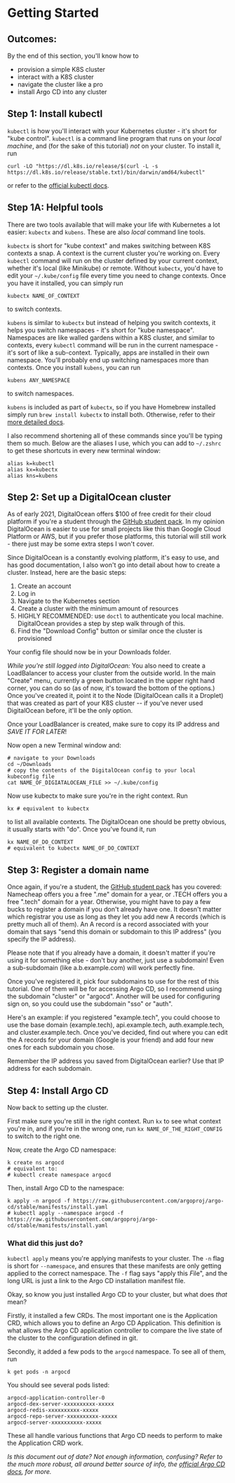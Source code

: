 # Getting Started

## Outcomes: 
By the end of this section, you'll know how to
- provision a simple K8S cluster
- interact with a K8S cluster
- navigate the cluster like a pro
- install Argo CD into any cluster

## Step 1: Install kubectl

`kubectl` is how you'll interact with your Kubernetes cluster - it's short for "kube control". `kubectl` is a command line program that runs on your *local machine*, and (for the sake of this tutorial) *not* on your cluster. To install it, run 

```
curl -LO "https://dl.k8s.io/release/$(curl -L -s https://dl.k8s.io/release/stable.txt)/bin/darwin/amd64/kubectl"
```

or refer to the [official kubectl docs](https://kubernetes.io/docs/tasks/tools/install-kubectl/).

## Step 1A: Helpful tools

There are two tools available that will make your life with Kubernetes a lot easier: `kubectx` and `kubens`. These are also *local* command line tools. 

`kubectx` is short for "kube context" and makes switching between K8S contexts a snap. A context is the current cluster you're working on. Every `kubectl` command will run on the cluster defined by your current context, whether it's local (like Minikube) or remote. Without `kubectx`, you'd have to edit your `~/.kube/config` file every time you need to change contexts. Once you have it installed, you can simply run

```
kubectx NAME_OF_CONTEXT
```

to switch contexts. 

`kubens` is similar to `kubectx` but instead of helping you switch contexts, it helps you switch namespaces - it's short for "kube namespace". Namespaces are like walled gardens within a K8S cluster, and similar to contexts, every `kubectl` command will be run in the current namespace - it's sort of like a sub-context. Typically, apps are installed in their own namespace. You'll probably end up switching namespaces more than contexts. Once you install `kubens`, you can run

```
kubens ANY_NAMESPACE
```

to switch namespaces.

`kubens` is included as part of `kubectx`, so if you have Homebrew installed simply run `brew install kubectx` to install both. Otherwise, refer to their [more detailed docs](https://github.com/ahmetb/kubectx).

I also recommend shortening all of these commands since you'll be typing them so much. Below are the aliases I use, which you can add to `~/.zshrc` to get these shortcuts in every new terminal window: 

```
alias k=kubectl
alias kx=kubectx
alias kns=kubens
```

## Step 2: Set up a DigitalOcean cluster

As of early 2021, DigitalOcean offers $100 of free credit for their cloud platform if you're a student through the [GitHub student pack](https://education.github.com/pack). In my opinion DigitalOcean is easier to use for small projects like this than Google Cloud Platform or AWS, but if you prefer those platforms, this tutorial will still work - there just may be some extra steps I won't cover.

Since DigitalOcean is a constantly evolving platform, it's easy to use, and has good documentation, I also won't go into detail about how to create a cluster. Instead, here are the basic steps:

1. Create an account
2. Log in
3. Navigate to the Kubernetes section
4. Create a cluster with the minimum amount of resources
5. HIGHLY RECOMMENDED: use `doctl` to authenticate you local machine. DigitalOcean provides a step by step walk through of this.
5. Find the "Download Config" button or similar once the cluster is provisioned

Your config file should now be in your Downloads folder.

*While you're still logged into DigitalOcean:* 
You also need to create a LoadBalancer to access your cluster from the outside world. In the main "Create" menu, currently a green button located in the upper right hand corner, you can do so (as of now, it's toward the bottom of the options.) Once you've created it, point it to the Node (DigitalOcean calls it a Droplet) that was created as part of your K8S cluster -- if you've never used DigitalOcean before, it'll be the only option.

Once your LoadBalancer is created, make sure to copy its IP address and *SAVE IT FOR LATER*!

Now open a new Terminal window and:

```
# navigate to your Downloads
cd ~/Downloads
# copy the contents of the DigitalOcean config to your local kubeconfig file
cat NAME_OF_DIGIATALOCEAN_FILE >> ~/.kube/config
```

Now use kubectx to make sure you're in the right context. Run

```
kx # equivalent to kubectx
```
to list all available contexts. The DigitalOcean one should be pretty obvious, it usually starts with "do". Once you've found it, run

```
kx NAME_OF_DO_CONTEXT
# equivalent to kubectx NAME_OF_DO_CONTEXT
```

## Step 3: Register a domain name

Once again, if you're a student, the [GitHub student pack](https://education.github.com/pack) has you covered: Namecheap offers you a free ".me" domain for a year, or .TECH offers you a free ".tech" domain for a year. Otherwise, you might have to pay a few bucks to register a domain if you don't already have one. It doesn't matter which registrar you use as long as they let you add new A records (which is pretty much all of them). An A record is a record associated with your domain that says "send this domain or subdomain to this IP address" (you specify the IP address).

Please note that if you already have a domain, it doesn't matter if you're using it for something else - don't buy another, just use a subdomain! Even a sub-subdomain (like a.b.example.com) will work perfectly fine.

Once you've registered it, pick four subdomains to use for the rest of this tutorial. One of them will be for accessing Argo CD, so I recommend using the subdomain "cluster" or "argocd". Another will be used for configuring sign on, so you could use the subdomain "sso" or "auth". 

Here's an example: if you registered "example.tech", you could choose to use the base domain (example.tech), api.example.tech, auth.example.tech, and cluster.example.tech. Once you've decided, find out where you can edit the A records for your domain (Google is your friend) and add four new ones for each subdomain you chose. 

Remember the IP address you saved from DigitalOcean earlier? Use that IP address for each subdomain. 

## Step 4: Install Argo CD

Now back to setting up the cluster. 

First make sure you're still in the right context. Run `kx` to see what context you're in, and if you're in the wrong one, run `kx NAME_OF_THE_RIGHT_CONFIG` to switch to the right one. 

Now, create the Argo CD namespace:

```
k create ns argocd
# equivalent to:
# kubectl create namespace argocd
```

Then, install Argo CD to the namespace:
```
k apply -n argocd -f https://raw.githubusercontent.com/argoproj/argo-cd/stable/manifests/install.yaml
# kubectl apply --namespace argocd -f https://raw.githubusercontent.com/argoproj/argo-cd/stable/manifests/install.yaml
```

### What did this just do? 
`kubectl apply` means you're applying manifests to your cluster. 
The `-n` flag is short for `--namespace`, and ensures that these manifests are only getting applied to the correct namespace.
The `-f` flag says "apply this *F*ile", and the long URL is just a link to the Argo CD installation manifest file.

Okay, so know you just installed Argo CD to your cluster, but what does *that* mean?

Firstly, it installed a few CRDs. The most important one is the Application CRD, which allows you to define an Argo CD Application. This definition is what allows the Argo CD application controller to compare the live state of the cluster to the configuration defined in git. 

Secondly, it added a few pods to the `argocd` namespace. To see all of them, run
```
k get pods -n argocd
```

You should see several pods listed:
```
argocd-application-controller-0
argocd-dex-server-xxxxxxxxxx-xxxxx
argocd-redis-xxxxxxxxxx-xxxxx
argocd-repo-server-xxxxxxxxxx-xxxxx
argocd-server-xxxxxxxxxx-xxxxx
```

These all handle various functions that Argo CD needs to perform to make the Application CRD work.

*Is this document out of date? Not enough information, confusing? Refer to the much more robust, all around better source of info, the [official Argo CD docs](https://argo-cd.readthedocs.io/en/stable/getting_started/), for more.*
